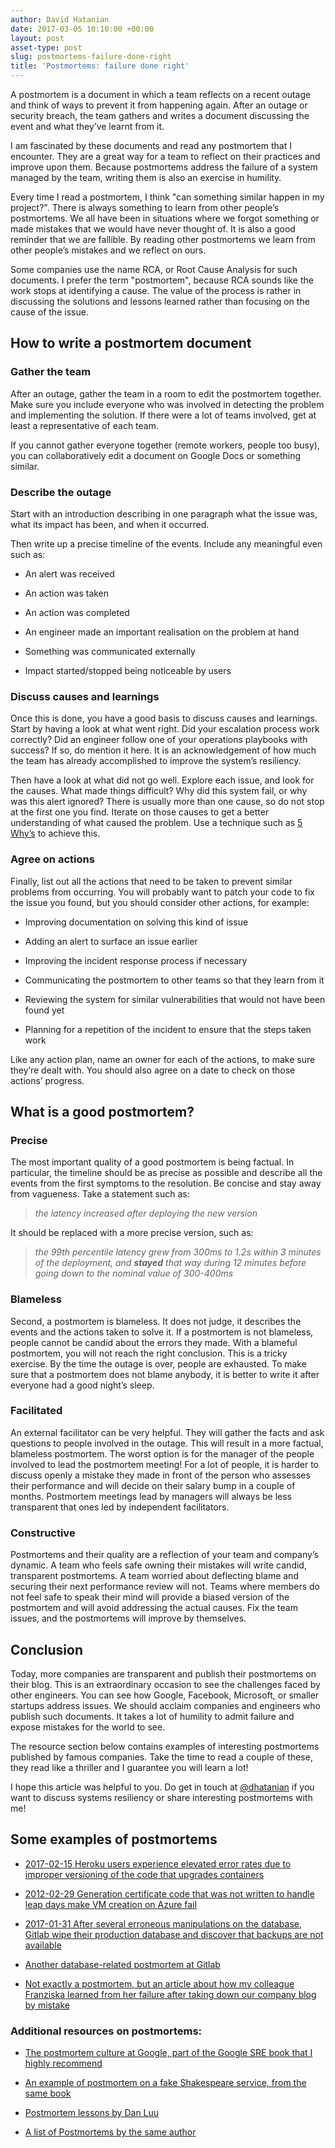 ```yaml
---
author: David Hatanian
date: 2017-03-05 10:10:00 +00:00
layout: post
asset-type: post
slug: postmortems-failure-done-right
title: 'Postmortems: failure done right'
---
```


A postmortem is a document in which a team reflects on a recent outage and think of ways to prevent it from happening again. After an outage or security breach, the team gathers and writes a document discussing the event and what they’ve learnt from it.

I am fascinated by these documents and read any postmortem that I encounter. They are a great way for a team to reflect on their practices and improve upon them. Because postmortems address the failure of a system managed by the team, writing them is also an exercise in humility.

Every time I read a postmortem, I think "can something similar happen in my project?". There is always something to learn from other people’s postmortems. We all have been in situations where we forgot something or made mistakes that we would have never thought of. It is also a good reminder that we are fallible. By reading other postmortems we learn from other people’s mistakes and we reflect on ours.

Some companies use the name RCA, or Root Cause Analysis for such documents. I prefer the term "postmortem", because RCA sounds like the work stops at identifying a cause. The value of the process is rather in discussing the solutions and lessons learned rather than focusing on the cause of the issue.

## How to write a postmortem document

### Gather the team

After an outage, gather the team in a room to edit the postmortem together. Make sure you include everyone who was involved in detecting the problem and implementing the solution. If there were a lot of teams involved, get at least a representative of each team.

If you cannot gather everyone together (remote workers, people too busy), you can collaboratively edit a document on Google Docs or something similar.

### Describe the outage

Start with an introduction describing in one paragraph what the issue was, what its impact has been, and when it occurred.

Then write up a precise timeline of the events. Include any meaningful even such as:

* An alert was received

* An action was taken

* An action was completed

* An engineer made an important realisation on the problem at hand

* Something was communicated externally

* Impact started/stopped being noticeable by users

### Discuss causes and learnings

Once this is done, you have a good basis to discuss causes and learnings. Start by having a look at what went right. Did your escalation process work correctly? Did an engineer follow one of your operations playbooks with success? If so, do mention it here. It is an acknowledgement of how much the team has already accomplished to improve the system’s resiliency.

Then have a look at what did not go well. Explore each issue, and look for the causes. What made things difficult? Why did this system fail, or why was this alert ignored? There is usually more than one cause, so do not stop at the first one you find. Iterate on those causes to get a better understanding of what caused the problem. Use a technique such as [5 Why’s](https://en.wikipedia.org/wiki/5_Whys) to achieve this.

### Agree on actions

Finally, list out all the actions that need to be taken to prevent similar problems from occurring. You will probably want to patch your code to fix the issue you found, but you should consider other actions, for example:

* Improving documentation on solving this kind of issue

* Adding an alert to surface an issue earlier

* Improving the incident response process if necessary

* Communicating the postmortem to other teams so that they learn from it

* Reviewing the system for similar vulnerabilities that would not have been found yet

* Planning for a repetition of the incident to ensure that the steps taken work

Like any action plan, name an owner for each of the actions, to make sure they’re dealt with. You should also agree on a date to check on those actions’ progress.

## What is a good postmortem?

### Precise

The most important quality of a good postmortem is being factual. In particular, the timeline should be as precise as possible and describe all the events from the first symptoms to the resolution. Be concise and stay away from vagueness. Take a statement such as:

> *the latency increased after deploying the new version*

It should be replaced with a more precise version, such as:

> *the 99th percentile latency grew from 300ms to 1.2s within 3 minutes of the deployment, and **stayed** that way during 12 minutes before going down to the nominal value of 300-400ms*

### Blameless

Second, a postmortem is blameless. It does not judge, it describes the events and the actions taken to solve it. If a postmortem is not blameless, people cannot be candid about the errors they made. With a blameful postmortem, you will not reach the right conclusion. This is a tricky exercise. By the time the outage is over, people are exhausted. To make sure that a postmortem does not blame anybody, it is better to write it after everyone had a good night’s sleep.

### Facilitated

An external facilitator can be very helpful. They will gather the facts and ask questions to people involved in the outage. This will result in a more factual, blameless postmortem. The worst option is for the manager of the people involved to lead the postmortem meeting! For a lot of people, it is harder to discuss openly a mistake they made in front of the person who assesses their performance and will decide on their salary bump in a couple of months. Postmortem meetings lead by managers will always be less transparent that ones led by independent facilitators.

### Constructive

Postmortems and their quality are a reflection of your team and company’s dynamic. A team who feels safe owning their mistakes will write candid, transparent postmortems. A team worried about deflecting blame and securing their next performance review will not. Teams where members do not feel safe to speak their mind will provide a biased version of the postmortem and will avoid addressing the actual causes. Fix the team issues, and the postmortems will improve by themselves.

## Conclusion

Today, more companies are transparent and publish their postmortems on their blog. This is an extraordinary occasion to see the challenges faced by other engineers. You can see how Google, Facebook, Microsoft, or smaller startups address issues. We should acclaim companies and engineers who publish such documents. It takes a lot of humility to admit failure and expose mistakes for the world to see.

The resource section below contains examples of interesting postmortems published by famous companies. Take the time to read a couple of these, they read like a thriller and I guarantee you will learn a lot!

I hope this article was helpful to you. Do get in touch at [@dhatanian](https://twitter.com/dhatanian) if you want to discuss systems resiliency or share interesting postmortems with me!

## Some examples of postmortems

* [2017-02-15 Heroku users experience elevated error rates due to improper versioning of the code that upgrades containers](https://engineering.heroku.com/blogs/2017-02-15-filesystem-corruption-on-heroku-dynos/)

* [2012-02-29 Generation certificate code that was not written to handle leap days make VM creation on Azure fail](https://azure.microsoft.com/en-us/blog/summary-of-windows-azure-service-disruption-on-feb-29th-2012/)

* [2017-01-31 After several erroneous manipulations on the database, Gitlab wipe their production database and discover that backups are not available](https://about.gitlab.com/2017/02/10/postmortem-of-database-outage-of-january-31/)

* [Another database-related postmortem at Gitlab](https://docs.google.com/document/d/1ScqXAdb6BjhsDzCo3qdPYbt1uULzgZqPO8zHeHHarS0/preview?sle=true&hl=en&forcehl=1#heading=h.dfbilqgnc5sf)

* [Not exactly a postmortem, but an article about how my colleague Franziska learned from her failure after taking down our company blog by mistake](https://codurance.com/2015/07/14/learning-from-our-failures/)

### Additional resources on postmortems:

* [The postmortem culture at Google, part of the Google SRE book that I highly recommend](https://landing.google.com/sre/book/chapters/postmortem-culture.html)

* [An example of postmortem on a fake Shakespeare service, from the same book](https://landing.google.com/sre/book/chapters/postmortem.html)

* [Postmortem lessons by Dan Luu](http://danluu.com/postmortem-lessons/)

* [A list of Postmortems by the same author](https://github.com/danluu/post-mortems)
